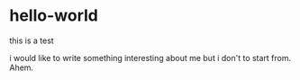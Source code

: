 # hello-world
this is a test

i would like to write something interesting about me but i don't to start from. Ahem.
